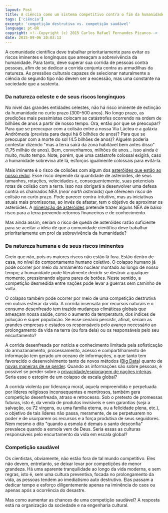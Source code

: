 ```yaml
---
layout: Post
title: A ciência como um sistema competitivo contra o fim da humanidade
tags: ['ciência']
excerpt: 'competição destrutiva vs. competição saudável'
language: pt-BR
copyright: <!--Copyright (c) 2015 Carlos Rafael Fernandes Picanco-->
date: 2015-09-06 20:03:13
---
```


A comunidade científica deve trabalhar prioritariamente para evitar os riscos iminentes e longínquos que ameaçam a sobrevivência da humanidade. Para tanto, deve superar sua corrida de pessoas contra pessoas, afim de se dedicar a corrida conjunta contra as armadilhas da natureza. As pressões culturais capazes de selecionar naturalmente a ciência do segundo tipo não devem ser a excessão, mas uma constante na sociedade que a sustenta.

### Da natureza celeste e de seus riscos longínquos

No nível das grandes entidades celestes, não há risco iminente de extinção da humanidade no curto prazo (300-500 anos). No longo prazo, as predições mais pessimistas colocam as catástrofes ocorrendo na ordem de bilhões de anos a partir de nosso tempo. Ora, então por que se preocupar? Para que se preocupar com a colisão entre a nossa Via Láctea e a galáxia Andrômeda (prevista para daqui há 6 bilhões de anos)? Para que se preocupar com a morte do sol (4.5 bilhões de anos)? Alguém poderia contestar dizendo "mas a terra sairá da zona habitável bem antes disso" (1,75 milhão de anos). Bem, convenhamos, milhões de anos... isso ainda é muito, muito tempo. Note, porém, que uma catástrofe colossal exigirá, caso a humanidade sobreviva até lá, esforços igualmente colossais para evitá-la.

Mais iminente é o risco de colisões com algum dos [asteróides que estão ao nosso redor](https://educacaoespacial.wordpress.com/2013/06/08/quais-as-chances-de-um-asteroide-cair-na-terra/). Esse risco depende da quantidade de asteróides, de seus tamanhos, rotações, velocidades e, consequentemente, suas potenciais rotas de colisão com a terra. Isso nos obrigará a desenvolver uma defesa contra os chamados NEA (*near earth asteroids*) que oferecem risco de colisão no curto prazo. Pode parecer contra-intuitivo, mas as iniciativas atuais mais promissoras, ao invés de afastar, tem o objetivo de aproximar os asteróides. A [mineração de asteróides](https://www.youtube.com/watch?v=o1DkX639kUk&spfreload=10) pretende trazer alguns NEA de baixo risco para a terra prevendo retornos financeiros e de conhecimento.

Mas ainda assim, seriam o risco de queda de asteróides razão suficiente para se aceitar a ideia de que a comunidade científica deve trabalhar prioritariamente em prol da sobrevivência da humanidade?

### Da natureza humana e de seus riscos iminentes

Creio que não, pois os maiores riscos não estão lá fora. Estão dentro de casa, no nível do comportamento humano coletivo. O colapso humano já pode ocorrer por meio do armamento nuclear montado ao longo de nosso tempo; a humanidade pode literalmente decidir se destruir a qualquer momento, pressionando alguns pares de botões. Neste sentido, a competição desmedida entre nações pode levar a guerras sem caminho de volta.

O colapso também pode ocorrer por meio de uma competição destrutiva em outras esferar da vida. A corrida insensata por recursos naturais e o consumo desenfreado tem trazido mudanças climáticas globais que ameaçam nossa saúde, como o aumento da temperatura, dos índices de poluição e super populacão. Se esse cenário persistir, afinal, seriam as grandes empresas e estados os responsáveis pelo avanço necessário ao prolongamento da vida na terra (ou fora dela) ou os responsáveis pelo seu encurtamento?

A corrida desenfreada por notícia e conhecimento limitada pela sofisticação do armazanamento, processamento, acesso e compartilhamento de informação tem gerado um oceano de informações, o que tanto tem favorecido o desenvolvimento tanto de novos métodos ([Big Data](https://www.youtube.com/watch?v=8pHzROP1D-w&spfreload=10)) quanto de [novas maneiras de se perder](http://bigdatabusiness.com.br/como-nao-se-perder-no-oceano-de-informacoes-geradas-pelas-redes-sociais/). Quando as informações são sobre pessoas, é possível se perder sobre a [privacidade/espionagem de nações inteiras](https://www.youtube.com/watch?v=8RKto0Yh4so). Seria esse o estopim de um colapso de escala global?

A corrida violenta por liderança moral, aquela empreendida e perpetuada por líderes religiosos inconsequentes e mentirosos, também gera competição desenfreada, atraso e retrocesso. Sob o pretesto de promessas futuras, isto é, da venda de produtos invisíveis e sem garantias (seja a salvação, ou 72 virgens, ou uma família eterna, ou a felicidade plena, etc.), o objetivo de tais líderes não passa, meramente, de se perpetuarem no poder e de usurparem os recursos e a força produtiva de seus seguidores. Nem mesmo o dito "quando a esmola é demais o santo desconfia" prevalece quando a esmola vem de Deus. Seria essas as culturas responsáveis pelo encurtamento da vida em escala global?

### Competição saudável

Os cientistas, obviamente, não estão fora de tal mundo competitivo. Eles não devem, entretanto, se deixar levar por competições de menor grandeza. Há uma aparente tranquilidade ao longo da vida moderna, e sem regras, isto é, sem uma cultura preventiva, focada no prolongamento da vida, as pessoas tendem ao imediatismo auto destrutivo. Elas passam a dedicar tempo e esforço diligentemente apenas na iminência do caos ou apenas após a ocorrência do desastre. 

Mas como aumentar as chances de uma competição saudável? A resposta está na organização da sociedade e na engenharia cultural. 